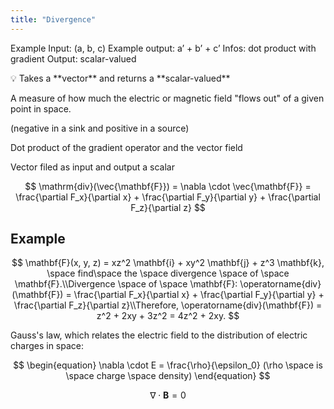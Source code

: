 ```yaml
---
title: "Divergence"
---
```

Example Input: (a, b, c)
Example output: a’ + b’ + c’
Infos: dot product with gradient
Output: scalar-valued

<aside>
💡 Takes a **vector** and returns a **scalar-valued**

</aside>

A measure of how much the electric or magnetic field "flows out" of a given point in space.

(negative in a sink and positive in a source)

Dot product of the gradient operator and the vector field

Vector filed as input and output a scalar

$$
\mathrm{div}(\vec{\mathbf{F}}) = \nabla \cdot \vec{\mathbf{F}} = \frac{\partial F_x}{\partial x} + \frac{\partial F_y}{\partial y} + \frac{\partial F_z}{\partial z}
$$

## Example

$$
\mathbf{F}(x, y, z) = xz^2 \mathbf{i} + xy^2 \mathbf{j} + z^3 \mathbf{k}, \space find\space  the \space divergence \space of \space \mathbf{F}.\\Divergence \space of  \space \mathbf{F}:
\operatorname{div}(\mathbf{F}) = \frac{\partial F_x}{\partial x} + \frac{\partial F_y}{\partial y} + \frac{\partial F_z}{\partial z}\\Therefore, \operatorname{div}(\mathbf{F}) = z^2 + 2xy + 3z^2 = 4z^2 + 2xy.
$$

Gauss's law, which relates the electric field to the distribution of electric charges in space:

$$
\begin{equation}
\nabla \cdot  E = \frac{\rho}{\epsilon_0} (\rho \space is \space charge \space density)
\end{equation}
$$

$$
\nabla \cdot \mathbf{B} = 0
$$
